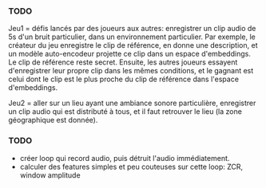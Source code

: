 
### TODO

Jeu1 = défis lancés par des joueurs aux autres: enregistrer un clip audio de 5s d'un bruit
particulier, dans un environnement particulier.
Par exemple, le créateur du jeu enregistre le clip de référence, en donne une description,
et un modèle auto-encodeur projette ce clip dans un espace d'embeddings.
Le clip de référence reste secret. Ensuite, les autres joueurs essayent d'enregistrer leur
propre clip dans les mêmes conditions, et le gagnant est celui dont le clip est le plus proche
du clip de référence dans l'espace d'embeddings.

Jeu2 = aller sur un lieu ayant une ambiance sonore particulière, enregistrer un clip audio
qui est distributé à tous, et il faut retrouver le lieu (la zone géographique est donnée).

### TODO

- créer loop qui record audio, puis détruit l'audio immédiatement.
- calculer des features simples et peu couteuses sur cette loop: ZCR, window amplitude

